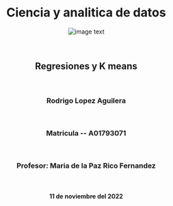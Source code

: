 <div align='center'>

# Ciencia y analitica de datos

![image text](https://cdn-3.expansion.mx/dims4/default/d188254/2147483647/strip/true/crop/362x217+0+0/resize/1200x719!/format/webp/quality/90/?url=https%3A%2F%2Fcherry-brightspot.s3.amazonaws.com%2Fmedia%2F2014%2F08%2F11%2Ftec-logo.jpg)

<br />

## Regresiones y K means

<br />

### Rodrigo Lopez Aguilera

<br />

### Matricula -- A01793071

<br />

### Profesor: Maria de la Paz Rico Fernandez

<br />

#### 11 de noviembre del 2022
</div>